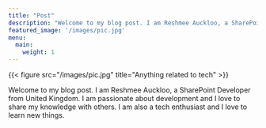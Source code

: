 ```yaml
---
title: "Post"
description: "Welcome to my blog post. I am Reshmee Auckloo, a SharePoint Developer from United Kingdom. I am passionate about development and I love to share my knowledge with others. I am also a tech enthusiast and I love to learn new things."
featured_image: '/images/pic.jpg'
menu:
  main:
    weight: 1
---
```

{{< figure src="/images/pic.jpg" title="Anything related to tech" >}}

Welcome to my blog post. I am Reshmee Auckloo, a SharePoint Developer from United Kingdom. I am passionate about development and I love to share my knowledge with others. I am also a tech enthusiast and I love to learn new things.